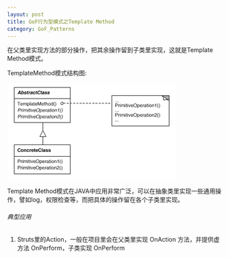 ```yaml
---
layout: post
title: GoF行为型模式之Template Method
category: GoF_Patterns
---
```


在父类里实现方法的部分操作，把其余操作留到子类里实现，这就是Template Method模式。

TemplateMethod模式结构图:

![](/img/gof/tmethod.gif)

Template Method模式在JAVA中应用非常广泛，可以在抽象类里实现一些通用操作，譬如log，权限检查等，而把具体的操作留在各个子类里实现。

###### 典型应用

1. Struts里的Action，一般在项目里会在父类里实现 OnAction 方法，并提供虚方法 OnPerform，子类实现 OnPerform